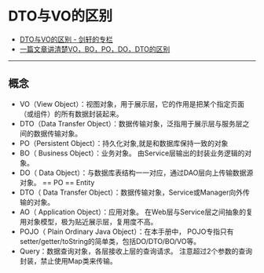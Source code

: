 # DTO与VO的区别

- [DTO与VO的区别 - 剑轩的专栏](http://www.tnblog.net/aojiancc2/article/details/2396)
- [一篇文章讲清楚VO，BO，PO，DO，DTO的区别](https://www.jianshu.com/p/072304c3dfb7)

---

## 概念

- VO（View Object）：视图对象，用于展示层，它的作用是把某个指定页面（或组件）的所有数据封装起来。
- DTO（Data Transfer Object）：数据传输对象，泛指用于展示层与服务层之间的数据传输对象。
- PO（Persistent Object）：持久化对象,就是和数据库保持一致的对象
- BO（ Business Object）：业务对象。 由Service层输出的封装业务逻辑的对象。
- DO（ Data Object）：与数据库表结构一一对应，通过DAO层向上传输数据源对象。 == PO  == Entity
- DTO（ Data Transfer Object）：数据传输对象，Service或Manager向外传输的对象。
- AO（ Application Object）：应用对象。 在Web层与Service层之间抽象的复用对象模型，极为贴近展示层，复用度不高。
- POJO（ Plain Ordinary Java Object）：在本手册中， POJO专指只有setter/getter/toString的简单类，包括DO/DTO/BO/VO等。
- Query：数据查询对象，各层接收上层的查询请求。 注意超过2个参数的查询封装，禁止使用Map类来传输。
